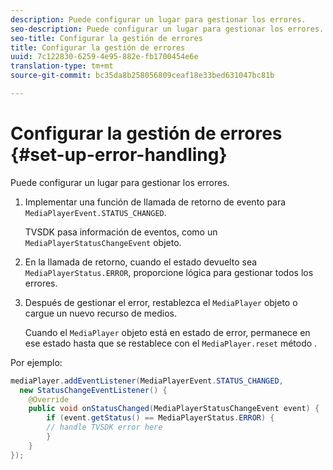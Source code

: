 ```yaml
---
description: Puede configurar un lugar para gestionar los errores.
seo-description: Puede configurar un lugar para gestionar los errores.
seo-title: Configurar la gestión de errores
title: Configurar la gestión de errores
uuid: 7c122830-6259-4e95-882e-fb1700454e6e
translation-type: tm+mt
source-git-commit: bc35da8b258056809ceaf18e33bed631047bc81b

---
```



# Configurar la gestión de errores {#set-up-error-handling}

Puede configurar un lugar para gestionar los errores.

1. Implementar una función de llamada de retorno de evento para `MediaPlayerEvent.STATUS_CHANGED`.

   TVSDK pasa información de eventos, como un `MediaPlayerStatusChangeEvent` objeto.
1. En la llamada de retorno, cuando el estado devuelto sea `MediaPlayerStatus.ERROR`, proporcione lógica para gestionar todos los errores.
1. Después de gestionar el error, restablezca el `MediaPlayer` objeto o cargue un nuevo recurso de medios.

   Cuando el `MediaPlayer` objeto está en estado de error, permanece en ese estado hasta que se restablece con el `MediaPlayer.reset` método .

<!--<a id="example_E74BB605ED08450295B8902F1E4BB8F5"></a>-->

Por ejemplo:

```java
mediaPlayer.addEventListener(MediaPlayerEvent.STATUS_CHANGED,  
  new StatusChangeEventListener() { 
    @Override 
    public void onStatusChanged(MediaPlayerStatusChangeEvent event) { 
        if (event.getStatus() == MediaPlayerStatus.ERROR) { 
        // handle TVSDK error here 
        } 
    } 
});
```
